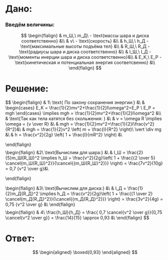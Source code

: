 # Дано:
### Введём величины:
$$
\begin{flalign}
	& m_Ш,\ m_Д\ - \text{массы шара и диска соответственно} &\\
	& v\ - \text{скорость} &\\
	& h_Ш,\ h_Д - \text{максимальные высоты подъёма тел} &\\
	& R_Ш,\ R_Д - \text{радиусы шара и диска соответственно} &\\
	& I_Ш,\ I_Д - \text{моменты инерции шара и диска соответственно}&\\
	& E_K,\ E_P - \text{кинетическая и потенциальная энергия соответсвенно} &\\
\end{flalign}
$$
# Решение:
$$
\begin{flalign}
	& 1\ \text{ По закону сохранения энергии:} &\\
	&
		\begin{cases}
			E_K = \frac{1}{2}mv^2+\frac{1}{2}I\omega^2=E_P \\
			E_P = mgh
		\end{cases}
		\implies
		mgh = \frac{1}{2}mv^2+\frac{1}{2}I\omega^2
	&\\\\
	& \text{Так как тела катятся без скольжения: } &\\
	& v = \omega R \implies \omega = {v \over R} &\\
	& mgh = \frac{1}{2}mv^2+\frac{1}{2}I\frac{v^2}{R^2}&\\
	& mgh = \frac{1}{2}v^2 \left( m + \frac{I}{R^2} \right)\ \vert \div mg &\\
	& h = \frac{v^2}{2g} \left( 1 + \frac{I}{mR^2} \right) &\\
	
\end{flalign}
$$
$$
\begin{flalign}
	&2\ \text{Вычислим для шара:} &\\
	& I_Ш = \frac{2}{5}m_Ш{R_Ш}^2
	\implies
	h_Ш = \frac{v^2}{2g}\left( 1 + \frac{{2 \over 5} \cancel{m_Ш{R_Ш}^2}}{\cancel{{m_Ш{R_Ш}^2}}} \right) = \frac{7v^2}{10g} = 0,7 {v^2 \over g}&\\
	
\end{flalign}

$$
$$
\begin{flalign}
	&3\ \text{Вычислим для диска:} &\\
	& I_Д = \frac{1}{2}m_Д{R_Д}^2
	\implies
	h_Д = \frac{v^2}{2g}\left( 1 + \frac{{1 \over 2} \cancel{m_Д{R_Д}^2}}{\cancel{{m_Д{R_Д}^2}}} \right) = \frac{3v^2}{4g} = 0,75 {v^2 \over g} &\\
\end{flalign}
$$
$$
\begin{flalign}
	& 4\ \frac{h_Ш}{h_Д} = \frac{ 0,7 \cancel{v^2 \over g}}{0,75 \cancel{v^2 \over g}} = \frac{14}{15} \approx 0,93 &\\
\end{flalign}
$$
# Ответ:
$$
\begin{aligned}
	\boxed{0,93}
\end{aligned}
$$